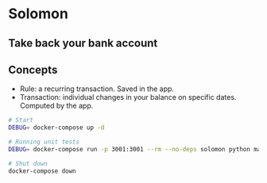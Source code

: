 # Solomon
## Take back your bank account

## Concepts

- Rule: a recurring transaction. Saved in the app.
- Transaction: individual changes in your balance on specific dates. Computed by the app.

```bash
# Start
DEBUG= docker-compose up -d

# Running unit tests
DEBUG= docker-compose run -p 3001:3001 --rm --no-deps solomon python manage.py test

# Shut down
docker-compose down
```
